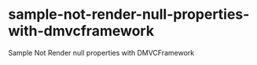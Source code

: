 # sample-not-render-null-properties-with-dmvcframework
Sample Not Render null properties with DMVCFramework

